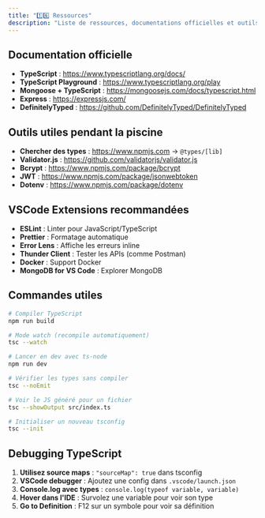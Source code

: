 ```yaml
---
title: "1️⃣6️⃣ Ressources"
description: "Liste de ressources, documentations officielles et outils pour aller plus loin dans ton apprentissage de TypeScript."
---
```


## Documentation officielle

- **TypeScript** : https://www.typescriptlang.org/docs/
- **TypeScript Playground** : https://www.typescriptlang.org/play
- **Mongoose + TypeScript** : https://mongoosejs.com/docs/typescript.html
- **Express** : https://expressjs.com/
- **DefinitelyTyped** : https://github.com/DefinitelyTyped/DefinitelyTyped

## Outils utiles pendant la piscine

- **Chercher des types** : https://www.npmjs.com → `@types/[lib]`
- **Validator.js** : https://github.com/validatorjs/validator.js
- **Bcrypt** : https://www.npmjs.com/package/bcrypt
- **JWT** : https://www.npmjs.com/package/jsonwebtoken
- **Dotenv** : https://www.npmjs.com/package/dotenv

## VSCode Extensions recommandées

- **ESLint** : Linter pour JavaScript/TypeScript
- **Prettier** : Formatage automatique
- **Error Lens** : Affiche les erreurs inline
- **Thunder Client** : Tester les APIs (comme Postman)
- **Docker** : Support Docker
- **MongoDB for VS Code** : Explorer MongoDB

## Commandes utiles

```bash
# Compiler TypeScript
npm run build

# Mode watch (recompile automatiquement)
tsc --watch

# Lancer en dev avec ts-node
npm run dev

# Vérifier les types sans compiler
tsc --noEmit

# Voir le JS généré pour un fichier
tsc --showOutput src/index.ts

# Initialiser un nouveau tsconfig
tsc --init
```

## Debugging TypeScript

1. **Utilisez source maps** : `"sourceMap": true` dans tsconfig
2. **VSCode debugger** : Ajoutez une config dans `.vscode/launch.json`
3. **Console.log avec types** : `console.log(typeof variable, variable)`
4. **Hover dans l'IDE** : Survolez une variable pour voir son type
5. **Go to Definition** : F12 sur un symbole pour voir sa définition
